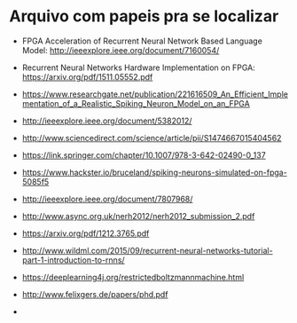 # Arquivo com papeis pra se localizar



- FPGA Acceleration of Recurrent Neural Network Based Language Model: http://ieeexplore.ieee.org/document/7160054/

- Recurrent Neural Networks Hardware Implementation on FPGA: 
https://arxiv.org/pdf/1511.05552.pdf

- https://www.researchgate.net/publication/221616509_An_Efficient_Implementation_of_a_Realistic_Spiking_Neuron_Model_on_an_FPGA

- http://ieeexplore.ieee.org/document/5382012/

- http://www.sciencedirect.com/science/article/pii/S1474667015404562

- https://link.springer.com/chapter/10.1007/978-3-642-02490-0_137

- https://www.hackster.io/bruceland/spiking-neurons-simulated-on-fpga-5085f5

- http://ieeexplore.ieee.org/document/7807968/

- http://www.async.org.uk/nerh2012/nerh2012_submission_2.pdf

- https://arxiv.org/pdf/1212.3765.pdf

- http://www.wildml.com/2015/09/recurrent-neural-networks-tutorial-part-1-introduction-to-rnns/

- https://deeplearning4j.org/restrictedboltzmannmachine.html

- http://www.felixgers.de/papers/phd.pdf

- 
